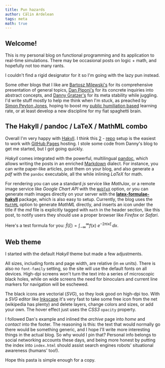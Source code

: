 ```yaml
---
title: Pun hazards
author: Călin Ardelean
tags: meta
math: true
---
```


Welcome!
--------

This is my personal blog on functional programming and its application
to real-time simulations.
There may be occasional posts on logic + math, and hopefully not too many rants.

I couldn't find a rigid designator for it so I'm going with the lazy pun instead.

Some other blogs that I like are [Bartosz Milewski's][bartosz] for its
comprehensive presentation of general topics,
[Dan Piponi's][dan] for its concrete inquiries into abstract concepts,
and [Danny Gratzer's][jozefg] for its meta stability while juggling.
I'd write stuff mostly to help me think when I'm stuck, as preached by
[Simon Peyton Jones][spj], hoping to boost my [public humiliation based][scott]
learning rate, or at least develop a new discipline for my fiat spaghetti brain.

The Hakyll / pandoc / LaTeX / MathML combo
---------------------------------

Overall I'm very happy with [Hakyll]. I think this [2][repo1] -
[repo][repo2] setup is the easiest to work with [GitHub Pages][github] hosting.
I stole some code from Danny's blog to get me started, but I got going quickly.

*Hakyll* comes integrated with the powerful, multilingual [pandoc], which allows
writing the posts in an enriched [Markdown] dialect.
For instance, you can write paper-like articles, post them on your blog, and
also generate a *pdf* with the `pandoc` executable, all the while inlining
*LaTeX* for math.

For rendering you can use a standard *js* service like *MathJax*, or a remote
image service like *Google Chart API* with the [`WebTeX`][HTMLMathMethod]
option, or you can generate math images directly on your server with the
[__latex-formulae-hakyll__][lfh] package, which is also easy to setup.
Currently, the blog uses the [`MathML`][HTMLMathMethod] option to generate
*MathML* directly, and inserts an icon under the title if the *md* file is
explicitly tagged with `math` in the header section, like this post, to notify
users they should use a proper browser like *Firefox* or *Safari*.

Here's a test formula for you:
$\hat{f}(\xi) = \int_{-\infty}^\infty f(x)\ e^{- 2\pi i x \xi}\,dx.$

Web theme
---------

I started with the default *Hakyll* theme but made a few adjustments.

All sizes, including fonts and page width, are relative (in `em` units).
There is also no `font-family` setting, so the site will use the default fonts
on all devices.
High-dpi screens won't turn the text into a series of microscopic black
holes, while on wide screens the need for binoculars and current line
markers for navigation will be eschewed.

The black icons are vectorial (*SVG*), so they look good on high-dpi too.
With a *SVG* editor like [Inkscape] it's very fast to take some free icon
from the net (wikipedia has plenty) and delete layers, change colors and sizes,
or add your own.
The hover effect just uses the *CSS3* `opacity` property.

I followed Dan's example and inlined the *archive* page into *home*
and *contact* into the footer.
The reasoning is this: the text that would normally go there would be something
generic, and I hope I'll write more interesting things in the actual blog.
So why would I pin that?
Personal info belongs to social networking accounts these days, and being more
honest by putting the index into `index.html` should assist search engines
robots' situational awareness (humans' too!).

Hope this pasta is simple enough for a copy.

[Inkscape]: https://inkscape.org/en/ "Inkscape"
[Hakyll]: http://jaspervdj.be/hakyll "Hakyll"
[pandoc]: http://pandoc.org/README.html "Pandoc User’s Guide"
[lfh]: https://hackage.haskell.org/package/latex-formulae-hakyll-0.2.0.1 "The latex-formulae-hakyll package on Hackage"
[HTMLMathMethod]: http://hackage.haskell.org/package/pandoc/docs/Text-Pandoc-Options.html#t:HTMLMathMethod "Documentation for pandoc math rendering options"
[Markdown]: http://daringfireball.net/projects/markdown/ "Markdown"
[github]: https://pages.github.com "GitHub Pages"
[repo1]: https://github.com/clnx/clnx.github.io.src "Source Repo for this Blog"
[repo2]: https://github.com/clnx/clnx.github.io "Main GitHub Pages Repo"
[jozefg]: http://jozefg.bitbucket.org/ "Code & Co"
[dan]: http://blog.sigfpe.com/ "A Neighborhood of Infinity"
[bartosz]: http://bartoszmilewski.com/ "Bartosz Milewski's Programming Cafe"
[scott]: http://www.scottaaronson.com/blog/?p=2651 "Article on Scott Aaronson's blog mentioning this technique"
[spj]: https://www.youtube.com/watch?v=g3dkRsTqdDA "How to Write a Great Research Paper"
